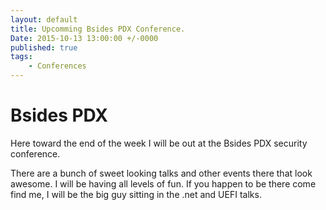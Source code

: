 ```yaml
---
layout: default
title: Upcomming Bsides PDX Conference.
Date: 2015-10-13 13:00:00 +/-0000
published: true
tags: 
    - Conferences
---
```

# Bsides PDX  

Here toward the end of the week I will be out at the Bsides PDX security conference. 

<!--more-->

There are a bunch of sweet looking talks and other events there that look awesome. 
I will be having all levels of fun. If you happen to be there come find me, 
I will be the big guy sitting in the .net and UEFI talks.
